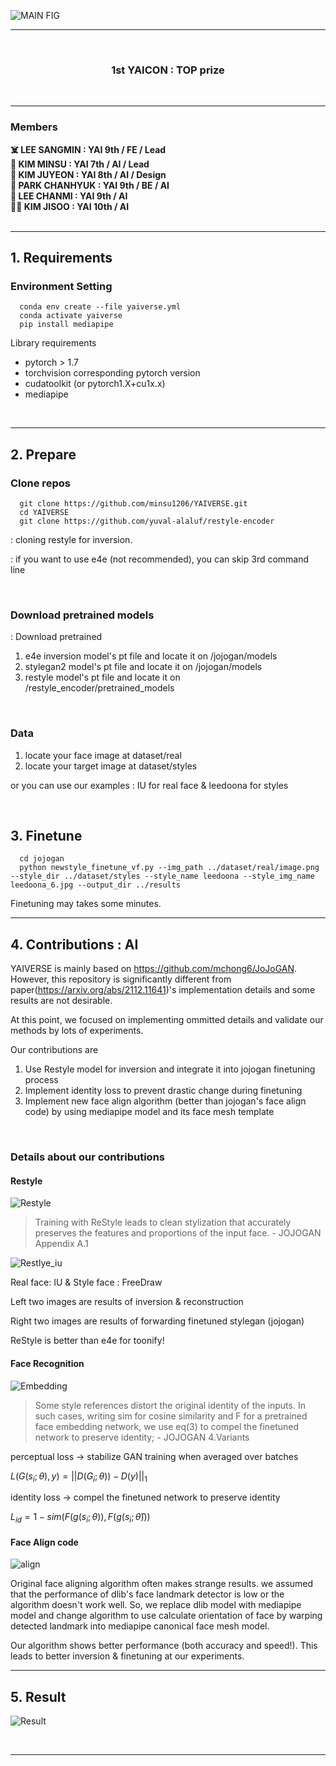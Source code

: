 ![MAIN FIG](figures/main.jpg)

---
</br>
<h3 align="center"> 1st YAICON : TOP prize </h3>
</br>

---

### Members ###
<b>
☠️ LEE SANGMIN  :  YAI 9th / FE / Lead </br>
🌈 KIM MINSU  :  YAI 7th / AI / Lead </br>
🐋 KIM JUYEON  :  YAI 8th / AI / Design </br>
🦄 PARK CHANHYUK  :  YAI 9th / BE / AI </br>
🎄 LEE CHANMI  :  YAI 9th / AI </br>
🎅🏼 KIM JISOO  :  YAI 10th / AI </br>
</b>
</br>

---

## 1. Requirements ##

### Environment Setting ###
```
  conda env create --file yaiverse.yml
  conda activate yaiverse
  pip install mediapipe
```

Library requirements
- pytorch > 1.7
- torchvision corresponding pytorch version
- cudatoolkit (or pytorch1.X+cu1x.x)
- mediapipe

</br>

---

## 2. Prepare ##

### Clone repos ###
```
  git clone https://github.com/minsu1206/YAIVERSE.git
  cd YAIVERSE
  git clone https://github.com/yuval-alaluf/restyle-encoder
```
: cloning restyle for inversion.

: if you want to use e4e (not recommended), you can skip 3rd command line

</br>

### Download pretrained models ###
: Download pretrained
1. e4e inversion model's pt file and locate it on /jojogan/models
2. stylegan2 model's pt file and locate it on /jojogan/models
3. restyle model's pt file and locate it on /restyle_encoder/pretrained_models

</br>

### Data ###
1. locate your face image at dataset/real
2. locate your target image at dataset/styles

or you can use our examples : IU for real face & leedoona for styles

</br>

## 3. Finetune ##
```
  cd jojogan
  python newstyle_finetune_vf.py --img_path ../dataset/real/image.png --style_dir ../dataset/styles --style_name leedoona --style_img_name leedoona_6.jpg --output_dir ../results
```

Finetuning may takes some minutes. </br>

---

## 4. Contributions : AI ##

YAIVERSE is mainly based on https://github.com/mchong6/JoJoGAN. However, this repository is significantly different from paper(https://arxiv.org/abs/2112.11641)'s implementation details and some results are not desirable.

At this point, we focused on implementing ommitted details and validate our methods by lots of experiments.

Our contributions are
1. Use Restyle model for inversion and integrate it into jojogan finetuning process
2. Implement identity loss to prevent drastic change during finetuning
3. Implement new face align algorithm (better than jojogan's face align code) by using mediapipe model and its face mesh template
</br>


### Details about our contributions ###

#### Restyle ####
![Restyle](figures/restyle.jpg)

> Training with ReStyle leads to clean stylization that accurately preserves the features and proportions of the input face. - JOJOGAN Appendix A.1

![Restlye_iu](figures/restyle_iu.jpg)

Real face: IU & Style face : FreeDraw

Left two images are results of inversion & reconstruction

Right two images are results of forwarding finetuned stylegan (jojogan)

ReStyle is better than e4e for toonify!

#### Face Recognition ####
![Embedding](figures/face_embedding.jpg)

> Some style references distort the original identity of the inputs. In such cases, writing sim for cosine similarity and F for a pretrained face embedding network, we use eq(3) to compel the finetuned network to preserve identity; - JOJOGAN 4.Variants

perceptual loss → stabilize GAN training when averaged over batches

${L}(G(s_i;\theta), y)=||D(G_i;\theta))-D(y)||_1$

identity loss → compel the finetuned network to preserve identity

${L}_{id} = 1-sim(F(g(s_i;\theta)), F(g(s_i;\hat{\theta})))$

#### Face Align code ####

![align](figures/face_align.jpg)

Original face aligning algorithm often makes strange results. we assumed that the performance of dlib's face landmark detector is low or the algorithm doesn't work well. So, we replace dlib model with mediapipe model and change algorithm to use calculate orientation of face by warping detected landmark into mediapipe canonical face mesh model.

Our algorithm shows better performance (both accuracy and speed!). This leads to better inversion & finetuning at our experiments. </br>


---

## 5. Result ##

![Result](figures/results_all.jpg)

</br>

---

